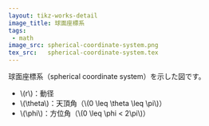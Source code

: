 ```yaml
---
layout: tikz-works-detail
image_title: 球面座標系
tags: 
 - math
image_src: spherical-coordinate-system.png
tex_src:   spherical-coordinate-system.tex
---
```


球面座標系（spherical coordinate system）を示した図です。

- \\(r\\)：動径
- \\(\theta\\)：天頂角（\\(0 \leq \theta \leq \pi\\)）
- \\(\phi\\)：方位角（\\(0 \leq \phi < 2\pi\\)）
